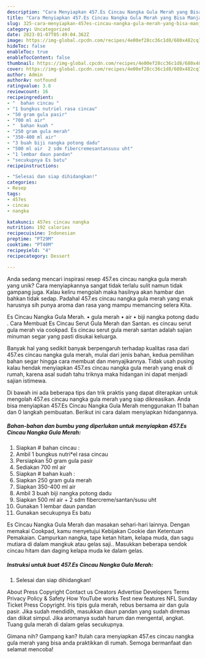 ```yaml
---
description: "Cara Menyiapkan 457.Es Cincau Nangka Gula Merah yang Bisa Manjain Lidah"
title: "Cara Menyiapkan 457.Es Cincau Nangka Gula Merah yang Bisa Manjain Lidah"
slug: 325-cara-menyiapkan-457es-cincau-nangka-gula-merah-yang-bisa-manjain-lidah
category: Uncategorized
date: 2023-01-07T05:49:04.362Z
image: https://img-global.cpcdn.com/recipes/4e00ef28cc36c1d8/680x482cq70/457es-cincau-nangka-gula-merah-foto-resep-utama.jpg
hideToc: false
enableToc: true
enableTocContent: false
thumbnail: https://img-global.cpcdn.com/recipes/4e00ef28cc36c1d8/680x482cq70/457es-cincau-nangka-gula-merah-foto-resep-utama.jpg
cover: https://img-global.cpcdn.com/recipes/4e00ef28cc36c1d8/680x482cq70/457es-cincau-nangka-gula-merah-foto-resep-utama.jpg
author: Admin
authorAv: notfound
ratingvalue: 3.8
reviewcount: 16
recipeingredient:
- "  bahan cincau "
- "1 bungkus nutriel rasa cincau"
- "50 gram gula pasir"
- "700 ml air"
- "  bahan kuah "
- "250 gram gula merah"
- "350-400 ml air"
- "3 buah biji nangka potong dadu"
- "500 ml air  2 sdm fibercremesantansusu uht"
- "1 lembar daun pandan"
- "secukupnya Es batu"
recipeinstructions:

- "Selesai dan siap dihidangkan!"
categories:
- Resep
tags:
- 457es
- cincau
- nangka

katakunci: 457es cincau nangka 
nutrition: 192 calories
recipecuisine: Indonesian
preptime: "PT29M"
cooktime: "PT40M"
recipeyield: "4"
recipecategory: Dessert

---
```





Anda sedang mencari inspirasi resep 457.es cincau nangka gula merah yang unik? Cara menyiapkannya sangat tidak terlalu sulit namun tidak gampang juga. Kalau keliru mengolah maka hasilnya akan hambar dan bahkan tidak sedap. Padahal 457.es cincau nangka gula merah yang enak harusnya sih punya aroma dan rasa yang mampu memancing selera Kita.





Es Cincau Nangka Gula Merah. • gula merah • air • biji nangka potong dadu . Cara Membuat Es Cincau Serut Gula Merah dan Santan. es cincau serut gula merah via cookpad. Es cincau serut gula merah santan adalah sajian minuman segar yang pasti disukai keluarga.

Banyak hal yang sedikit banyak berpengaruh terhadap kualitas rasa dari 457.es cincau nangka gula merah, mulai dari jenis bahan, kedua pemilihan bahan segar hingga cara membuat dan menyajikannya. Tidak usah pusing kalau hendak menyiapkan 457.es cincau nangka gula merah yang enak di rumah, karena asal sudah tahu triknya maka hidangan ini dapat menjadi sajian istimewa.






Di bawah ini ada beberapa tips dan trik praktis yang dapat diterapkan untuk mengolah 457.es cincau nangka gula merah yang siap dikreasikan. Anda bisa menyiapkan 457.Es Cincau Nangka Gula Merah menggunakan 11 bahan dan 0 langkah pembuatan. Berikut ini cara dalam menyiapkan hidangannya.

<!--inarticleads1-->

##### Bahan-bahan dan bumbu yang diperlukan untuk menyiapkan 457.Es Cincau Nangka Gula Merah:

1. Siapkan  # bahan cincau :
1. Ambil 1 bungkus nutri*el rasa cincau
1. Persiapkan 50 gram gula pasir
1. Sediakan 700 ml air
1. Siapkan  # bahan kuah :
1. Siapkan 250 gram gula merah
1. Siapkan 350-400 ml air
1. Ambil 3 buah biji nangka potong dadu
1. Siapkan 500 ml air + 2 sdm fibercreme/santan/susu uht
1. Gunakan 1 lembar daun pandan
1. Gunakan secukupnya Es batu


Es Cincau Nangka Gula Merah dan masakan sehari-hari lainnya. Dengan memakai Cookpad, kamu menyetujui Kebijakan Cookie dan Ketentuan Pemakaian. Campurkan nangka, tape ketan hitam, kelapa muda, dan sagu mutiara di dalam mangkuk atau gelas saji.. Masukkan beberapa sendok cincau hitam dan daging kelapa muda ke dalam gelas. 

<!--inarticleads2-->

##### Instruksi untuk buat 457.Es Cincau Nangka Gula Merah:


1. Selesai dan siap dihidangkan!

About Press Copyright Contact us Creators Advertise Developers Terms Privacy Policy &amp; Safety How YouTube works Test new features NFL Sunday Ticket Press Copyright. Iris tipis gula merah, rebus bersama air dan gula pasir. Jika sudah mendidih, masukkan daun pandan yang sudah diremas dan diikat simpul. Jika aromanya sudah harum dan mengental, angkat. Tuang gula merah di dalam gelas secukupnya. 

Gimana nih? Gampang kan? Itulah cara menyiapkan 457.es cincau nangka gula merah yang bisa anda praktikkan di rumah. Semoga bermanfaat dan selamat mencoba!
